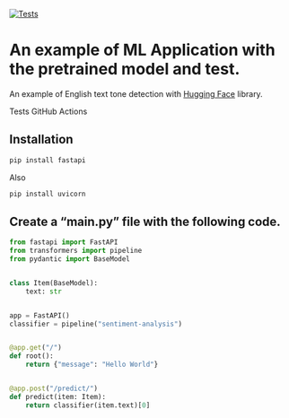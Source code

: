 [![Tests](https://github.com/tokarevsas31/ml_fastapi_tests/actions/workflows/python-app.yml/badge.svg)](https://github.com/tokarevsas31/ml_fastapi_tests/actions/workflows/python-app.yml)

# An example of ML Application with the pretrained model and test.

An example of English text tone detection with [Hugging Face](https://huggingface.co/) library.


Tests GitHub Actions

## Installation

```python
pip install fastapi
```
Also

```python
pip install uvicorn
```
## Create a “main.py” file with the following code.

```python
from fastapi import FastAPI
from transformers import pipeline
from pydantic import BaseModel


class Item(BaseModel):
    text: str


app = FastAPI()
classifier = pipeline("sentiment-analysis")


@app.get("/")
def root():
    return {"message": "Hello World"}


@app.post("/predict/")
def predict(item: Item):
    return classifier(item.text)[0]
```
